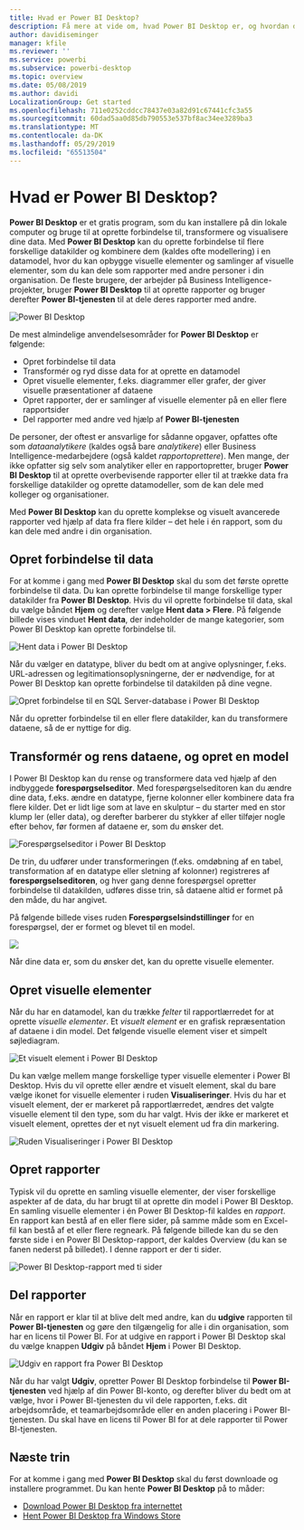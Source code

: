 ```yaml
---
title: Hvad er Power BI Desktop?
description: Få mere at vide om, hvad Power BI Desktop er, og hvordan du kan komme i gang med at bruge det
author: davidiseminger
manager: kfile
ms.reviewer: ''
ms.service: powerbi
ms.subservice: powerbi-desktop
ms.topic: overview
ms.date: 05/08/2019
ms.author: davidi
LocalizationGroup: Get started
ms.openlocfilehash: 711e0252cddcc78437e03a82d91c67441cfc3a55
ms.sourcegitcommit: 60dad5aa0d85db790553e537bf8ac34ee3289ba3
ms.translationtype: MT
ms.contentlocale: da-DK
ms.lasthandoff: 05/29/2019
ms.locfileid: "65513504"
---
```

# <a name="what-is-power-bi-desktop"></a>Hvad er Power BI Desktop?

**Power BI Desktop** er et gratis program, som du kan installere på din lokale computer og bruge til at oprette forbindelse til, transformere og visualisere dine data. Med **Power BI Desktop** kan du oprette forbindelse til flere forskellige datakilder og kombinere dem (kaldes ofte modellering) i en datamodel, hvor du kan opbygge visuelle elementer og samlinger af visuelle elementer, som du kan dele som rapporter med andre personer i din organisation. De fleste brugere, der arbejder på Business Intelligence-projekter, bruger **Power BI Desktop** til at oprette rapporter og bruger derefter **Power BI-tjenesten** til at dele deres rapporter med andre.

![Power BI Desktop](media/desktop-what-is-desktop/what-is-desktop_01.png)

De mest almindelige anvendelsesområder for **Power BI Desktop** er følgende:

* Opret forbindelse til data
* Transformér og ryd disse data for at oprette en datamodel
* Opret visuelle elementer, f.eks. diagrammer eller grafer, der giver visuelle præsentationer af dataene
* Opret rapporter, der er samlinger af visuelle elementer på en eller flere rapportsider
* Del rapporter med andre ved hjælp af **Power BI-tjenesten**

De personer, der oftest er ansvarlige for sådanne opgaver, opfattes ofte som *dataanalytikere* (kaldes også bare *analytikere*) eller Business Intelligence-medarbejdere (også kaldet *rapportoprettere*). Men mange, der ikke opfatter sig selv som analytiker eller en rapportopretter, bruger **Power BI Desktop** til at oprette overbevisende rapporter eller til at trække data fra forskellige datakilder og oprette datamodeller, som de kan dele med kolleger og organisationer.

Med **Power BI Desktop** kan du oprette komplekse og visuelt avancerede rapporter ved hjælp af data fra flere kilder – det hele i én rapport, som du kan dele med andre i din organisation. 

## <a name="connect-to-data"></a>Opret forbindelse til data
For at komme i gang med **Power BI Desktop** skal du som det første oprette forbindelse til data. Du kan oprette forbindelse til mange forskellige typer datakilder fra **Power BI Desktop**. Hvis du vil oprette forbindelse til data, skal du vælge båndet **Hjem** og derefter vælge **Hent data > Flere**. På følgende billede vises vinduet **Hent data**, der indeholder de mange kategorier, som Power BI Desktop kan oprette forbindelse til.

![Hent data i Power BI Desktop](media/desktop-what-is-desktop/what-is-desktop_02.png)

Når du vælger en datatype, bliver du bedt om at angive oplysninger, f.eks. URL-adressen og legitimationsoplysningerne, der er nødvendige, for at Power BI Desktop kan oprette forbindelse til datakilden på dine vegne.

![Opret forbindelse til en SQL Server-database i Power BI Desktop](media/desktop-what-is-desktop/what-is-desktop_03.png)

Når du opretter forbindelse til en eller flere datakilder, kan du transformere dataene, så de er nyttige for dig.

## <a name="transform-and-clean-data-create-a-model"></a>Transformér og rens dataene, og opret en model

I Power BI Desktop kan du rense og transformere data ved hjælp af den indbyggede **forespørgselseditor**. Med forespørgselseditoren kan du ændre dine data, f.eks. ændre en datatype, fjerne kolonner eller kombinere data fra flere kilder. Det er lidt lige som at lave en skulptur – du starter med en stor klump ler (eller data), og derefter barberer du stykker af eller tilføjer nogle efter behov, før formen af dataene er, som du ønsker det. 

![Forespørgselseditor i Power BI Desktop](media/desktop-getting-started/designer_gsg_editquery.png)

De trin, du udfører under transformeringen (f.eks. omdøbning af en tabel, transformation af en datatype eller sletning af kolonner) registreres af **forespørgselseditoren**, og hver gang denne forespørgsel opretter forbindelse til datakilden, udføres disse trin, så dataene altid er formet på den måde, du har angivet.

På følgende billede vises ruden **Forespørgselsindstillinger** for en forespørgsel, der er formet og blevet til en model.

 ![](media/desktop-getting-started/shapecombine_querysettingsfinished.png)

Når dine data er, som du ønsker det, kan du oprette visuelle elementer. 

## <a name="create-visuals"></a>Opret visuelle elementer 

Når du har en datamodel, kan du trække *felter* til rapportlærredet for at oprette *visuelle elementer*. Et *visuelt element* er en grafisk repræsentation af dataene i din model. Det følgende visuelle element viser et simpelt søjlediagram. 

![Et visuelt element i Power BI Desktop](media/desktop-what-is-desktop/what-is-desktop_04.png)

Du kan vælge mellem mange forskellige typer visuelle elementer i Power BI Desktop. Hvis du vil oprette eller ændre et visuelt element, skal du bare vælge ikonet for visuelle elementer i ruden **Visualiseringer**. Hvis du har et visuelt element, der er markeret på rapportlærredet, ændres det valgte visuelle element til den type, som du har valgt. Hvis der ikke er markeret et visuelt element, oprettes der et nyt visuelt element ud fra din markering.

![Ruden Visualiseringer i Power BI Desktop](media/desktop-what-is-desktop/what-is-desktop_05.png)

## <a name="create-reports"></a>Opret rapporter

Typisk vil du oprette en samling visuelle elementer, der viser forskellige aspekter af de data, du har brugt til at oprette din model i Power BI Desktop. En samling visuelle elementer i én Power BI Desktop-fil kaldes en *rapport*. En rapport kan bestå af en eller flere sider, på samme måde som en Excel-fil kan bestå af et eller flere regneark. På følgende billede kan du se den første side i en Power BI Desktop-rapport, der kaldes Overview (du kan se fanen nederst på billedet). I denne rapport er der ti sider.

![Power BI Desktop-rapport med ti sider](media/desktop-what-is-desktop/what-is-desktop_01.png)

## <a name="share-reports"></a>Del rapporter

Når en rapport er klar til at blive delt med andre, kan du **udgive** rapporten til **Power BI-tjenesten** og gøre den tilgængelig for alle i din organisation, som har en licens til Power BI. For at udgive en rapport i Power BI Desktop skal du vælge knappen **Udgiv** på båndet **Hjem** i Power BI Desktop.

![Udgiv en rapport fra Power BI Desktop](media/desktop-what-is-desktop/what-is-desktop_06.png)

Når du har valgt **Udgiv**, opretter Power BI Desktop forbindelse til **Power BI-tjenesten** ved hjælp af din Power BI-konto, og derefter bliver du bedt om at vælge, hvor i Power BI-tjenesten du vil dele rapporten, f.eks. dit arbejdsområde, et teamarbejdsområde eller en anden placering i Power BI-tjenesten. Du skal have en licens til Power BI for at dele rapporter til Power BI-tjenesten.


## <a name="next-steps"></a>Næste trin

For at komme i gang med **Power BI Desktop** skal du først downloade og installere programmet. Du kan hente **Power BI Desktop** på to måder:

* [Download Power BI Desktop fra internettet](desktop-get-the-desktop.md)
* [Hent Power BI Desktop fra Windows Store](http://aka.ms/pbidesktopstore)
